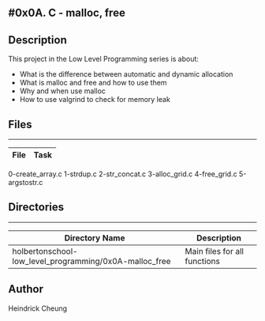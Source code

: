 #0x0A. C - malloc, free
---
## Description

This project in the Low Level Programming series is about:
* What is the difference between automatic and dynamic allocation
* What is malloc and free and how to use them
* Why and when use malloc
* How to use valgrind to check for memory leak

## Files
---
File|Task
---|---
0-create_array.c
1-strdup.c
2-str_concat.c
3-alloc_grid.c
4-free_grid.c
5-argstostr.c

## Directories
---
Directory Name | Description
---|---
holbertonschool-low_level_programming/0x0A-malloc_free | Main files for all functions

## Author
Heindrick Cheung
